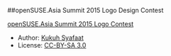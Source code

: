 ##openSUSE.Asia Summit 2015 Logo Design Contest

[openSUSE.Asia Summit 2015 Logo Contest](https://news.opensuse.org/2015/08/24/opensuse-asia-summit-2015-logo-design-contest-is-back/)

* Author: [Kukuh Syafaat](https://github.com/cho2)
* License: [CC-BY-SA 3.0](https://creativecommons.org/licenses/by-sa/3.0/)

